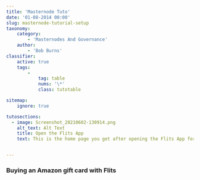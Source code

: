 ```yaml
---
title: 'Masternode Tuto'
date: '01-08-2014 00:00'
slug: masternode-tutorial-setup
taxonomy:
    category:
        - 'Masternodes And Governance'
    author:
        - 'Bob Burns'
classifier:
    active: true
    tags:
        -
            tag: table
            nums: '\*'
            class: tutotable

sitemap:
    ignore: true

tutosections:
  - image: Screenshot_20210602-130914.png
    alt_text: Alt Text
    title: Open the Flits App
    text: This is the home page you get after opening the Flits App for the first time.


---
```


### Buying an Amazon gift card with Flits
